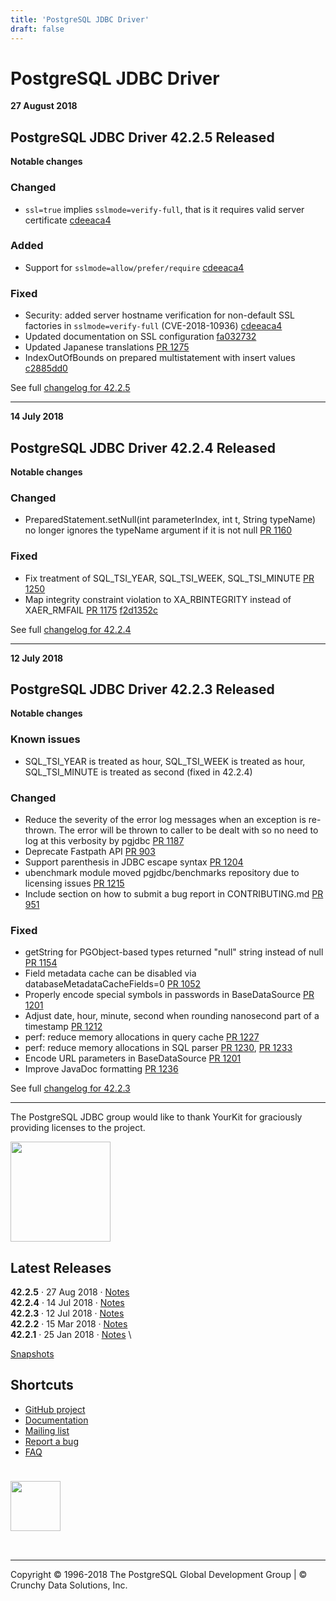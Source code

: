 ```yaml
---
title: 'PostgreSQL JDBC Driver'
draft: false
---
```


# PostgreSQL JDBC Driver

**27 August 2018**

PostgreSQL JDBC Driver 42.2.5 Released
--------------------------------------

**Notable changes**

### Changed

-   `ssl=true` implies `sslmode=verify-full`, that is it requires valid
    server certificate
    [cdeeaca4](https://github.com/pgjdbc/pgjdbc/commit/cdeeaca47dc3bc6f727c79a582c9e4123099526e)

### Added

-   Support for `sslmode=allow/prefer/require`
    [cdeeaca4](https://github.com/pgjdbc/pgjdbc/commit/cdeeaca47dc3bc6f727c79a582c9e4123099526e)

### Fixed

-   Security: added server hostname verification for non-default SSL
    factories in `sslmode=verify-full` (CVE-2018-10936)
    [cdeeaca4](https://github.com/pgjdbc/pgjdbc/commit/cdeeaca47dc3bc6f727c79a582c9e4123099526e)
-   Updated documentation on SSL configuration
    [fa032732](https://github.com/pgjdbc/pgjdbc/commit/fa032732acfe51c6e663ee646dd5c1beaa1af857)
-   Updated Japanese translations [PR
    1275](https://github.com/pgjdbc/pgjdbc/pull/1275)
-   IndexOutOfBounds on prepared multistatement with insert values
    [c2885dd0](https://github.com/pgjdbc/pgjdbc/commit/c2885dd0cfc793f81e5dd3ed2300bb32476eb14a)

See full [changelog for 42.2.5](documentation/changelog#version_42.2.5)

* * * * *

**14 July 2018**

PostgreSQL JDBC Driver 42.2.4 Released
--------------------------------------

**Notable changes**

### Changed

-   PreparedStatement.setNull(int parameterIndex, int t, String
    typeName) no longer ignores the typeName argument if it is not null
    [PR 1160](https://github.com/pgjdbc/pgjdbc/pull/1160)

### Fixed

-   Fix treatment of SQL\_TSI\_YEAR, SQL\_TSI\_WEEK, SQL\_TSI\_MINUTE
    [PR 1250](https://github.com/pgjdbc/pgjdbc/pull/1250)
-   Map integrity constraint violation to XA\_RBINTEGRITY instead of
    XAER\_RMFAIL [PR 1175](https://github.com/pgjdbc/pgjdbc/pull/1175)
    [f2d1352c](https://github.com/pgjdbc/pgjdbc/commit/f2d1352c2b3ea98492beb6127cd6d95039a0b92f)

See full [changelog for 42.2.4](documentation/changelog#version_42.2.4)

* * * * *

**12 July 2018**

PostgreSQL JDBC Driver 42.2.3 Released
--------------------------------------

**Notable changes**

### Known issues

-   SQL\_TSI\_YEAR is treated as hour, SQL\_TSI\_WEEK is treated as
    hour, SQL\_TSI\_MINUTE is treated as second (fixed in 42.2.4)

### Changed

-   Reduce the severity of the error log messages when an exception is
    re-thrown. The error will be thrown to caller to be dealt with so no
    need to log at this verbosity by pgjdbc [PR
    1187](https://github.com/pgjdbc/pgjdbc/pull/1187)
-   Deprecate Fastpath API [PR
    903](https://github.com/pgjdbc/pgjdbc/pull/903)
-   Support parenthesis in  JDBC escape syntax [PR
    1204](https://github.com/pgjdbc/pgjdbc/pull/1204)
-   ubenchmark module moved pgjdbc/benchmarks repository due to
    licensing issues [PR
    1215](https://github.com/pgjdbc/pgjdbc/pull/1215)
-   Include section on how to submit a bug report in CONTRIBUTING.md [PR
    951](https://github.com/pgjdbc/pgjdbc/pull/951)

### Fixed

-   getString for PGObject-based types returned "null" string instead of
    null [PR 1154](https://github.com/pgjdbc/pgjdbc/pull/1154)
-   Field metadata cache can be disabled via
    databaseMetadataCacheFields=0 [PR
    1052](https://github.com/pgjdbc/pgjdbc/pull/1152)
-   Properly encode special symbols in passwords in BaseDataSource [PR
    1201](https://github.com/pgjdbc/pgjdbc/pull/1201)
-   Adjust date, hour, minute, second when rounding nanosecond part of a
    timestamp [PR 1212](https://github.com/pgjdbc/pgjdbc/pull/1212)
-   perf: reduce memory allocations in query cache [PR
    1227](https://github.com/pgjdbc/pgjdbc/pull/1227)
-   perf: reduce memory allocations in SQL parser [PR
    1230](https://github.com/pgjdbc/pgjdbc/pull/1230), [PR
    1233](https://github.com/pgjdbc/pgjdbc/pull/1233)
-   Encode URL parameters in BaseDataSource [PR
    1201](https://github.com/pgjdbc/pgjdbc/pull/1201)
-   Improve JavaDoc formatting [PR
    1236](https://github.com/pgjdbc/pgjdbc/pull/1236)

See full [changelog for 42.2.3](documentation/changelog#version_42.2.3)

* * * * *

The PostgreSQL JDBC group would like to thank YourKit for graciously providing licenses to the project.

<img src="https://www.yourkit.com/images/yklogo.png" alt="" style="
    text-align: left;
    margin: 0;
    width: 10rem;
">

Latest Releases
---------------

**42.2.5** · 27 Aug 2018 ·
[Notes](documentation/changelog#version_42.2.5) \
 **42.2.4** · 14 Jul 2018 ·
[Notes](documentation/changelog#version_42.2.4) \
 **42.2.3** · 12 Jul 2018 ·
[Notes](documentation/changelog#version_42.2.3) \
 **42.2.2** · 15 Mar 2018 ·
[Notes](documentation/changelog#version_42.2.2) \
 **42.2.1** · 25 Jan 2018 ·
[Notes](documentation/changelog#version_42.2.1) \

[Snapshots](https://oss.sonatype.org/content/repositories/snapshots/org/postgresql/postgresql/)

Shortcuts
---------

-   [GitHub project](https://github.com/pgjdbc/pgjdbc)
-   [Documentation](documentation/head/index)
-   [Mailing list](https://www.postgresql.org/list/pgsql-jdbc/)
-   [Report a bug](https://github.com/pgjdbc/pgjdbc/issues/new)
-   [FAQ](documentation/faq)

<img src="./images/img/slonik_duke.png" alt="" style="
    text-align: left !important;
    margin: 0;
    width: 5rem;
    padding-bottom: 2rem;
    padding-top: 1.5rem;
">

* * * * *

Copyright © 1996-2018 The PostgreSQL Global Development Group | © Crunchy Data Solutions, Inc.
